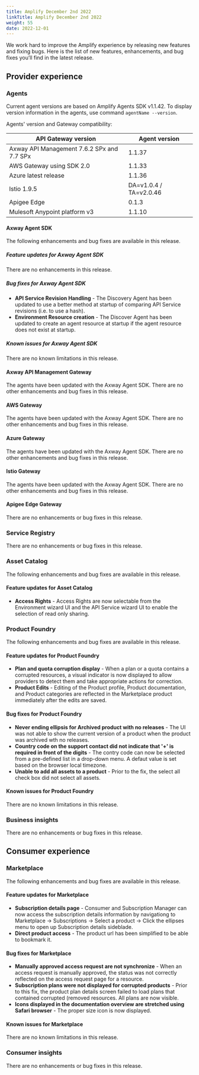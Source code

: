 ```yaml
---
title: Amplify December 2nd 2022
linkTitle: Amplify December 2nd 2022
weight: 55
date: 2022-12-01
---
```

We work hard to improve the Amplify experience by releasing new features and fixing bugs. Here is the list of new features, enhancements, and bug fixes you’ll find in the latest release.

## Provider experience

### Agents

Current agent versions are based on Amplify Agents SDK v1.1.42. To display version information in the agents, use command `agentName --version`.

Agents' version and Gateway compatibility:

| API Gateway version                        | Agent version          |
|--------------------------------------------|------------------------|
| Axway API Management 7.6.2 SPx and 7.7 SPx | 1.1.37                 |
| AWS Gateway using SDK 2.0                  | 1.1.33                 |
| Azure latest release                       | 1.1.36                 |
| Istio 1.9.5                                | DA=v1.0.4 / TA=v2.0.46 |
| Apigee Edge                                | 0.1.3                  |
| Mulesoft Anypoint platform v3              | 1.1.10                 |

#### Axway Agent SDK

The following enhancements and bug fixes are available in this release.

##### Feature updates for Axway Agent SDK

There are no enhancements in this release.

##### Bug fixes for Axway Agent SDK

* **API Service Revision Handling** - The Discovery Agent has been updated to use a better method at startup of comparing API Service revisions (i.e. to use a hash).
* **Environment Resource creation** - The Discover Agent has been updated to create an agent resource at startup if the agent resource does not exist at startup. 

##### Known issues for Axway Agent SDK

There are no known limitations in this release.

#### Axway API Management Gateway

The agents have been updated with the Axway Agent SDK. There are no other enhancements and bug fixes in this release.

#### AWS Gateway

The agents have been updated with the Axway Agent SDK. There are no other enhancements and bug fixes in this release.

#### Azure Gateway

The agents have been updated with the Axway Agent SDK. There are no other enhancements and bug fixes in this release.

#### Istio Gateway

The agents have been updated with the Axway Agent SDK. There are no other enhancements and bug fixes in this release.

#### Apigee Edge Gateway

There are no enhancements or bug fixes in this release.

### Service Registry

There are no enhancements or bug fixes in this release.

### Asset Catalog

The following enhancements and bug fixes are available in this release.

#### Feature updates for Asset Catalog

* **Access Rights** - Access Rights are now selectable from the Environment wizard UI and the API Service wizard UI to enable the selection of read only sharing.

### Product Foundry

The following enhancements and bug fixes are available in this release.

#### Feature updates for Product Foundry

* **Plan and quota corruption display** - When a plan or a quota contains a corrupted resources, a visual indicator is now displayed to allow providers to detect them and take appropriate actions for correction.
* **Product Edits** - Editing of the Product profile, Product documentation, and Product categories are reflected in the Marketplace product immediately after the edits are saved.

#### Bug fixes for Product Foundry

* **Never ending ellipsis for Archived product with no releases** - The UI was not able to show the current version of a product when the product was archived wth no releases.
* **Country code on the support contact did not indicate that '+' is required in front of the digits** - The contry code can now be selected from a pre-defined list in a drop-down menu. A defaut value is set based on the browser local timezone.
* **Unable to add all assets to a product** - Prior to the fix, the select all check box did not select all assets.

#### Known issues for Product Foundry

There are no known limitations in this release.

### Business insights

There are no enhancements or bug fixes in this release.

## Consumer experience

### Marketplace

The following enhancements and bug fixes are available in this release.

#### Feature updates for Marketplace

* **Subscription details page** - Consumer and Subscription Manager can now access the subscription details information by navigationg to Marketplace -> Subscriptions -> Select a product -> Click the ellipses menu to open up Subscription details sideblade.
* **Direct product access** - The product url has been simplified to be able to bookmark it.

#### Bug fixes for Marketplace

* **Manually approved access request are not synchronize** - When an access request is manually approved, the status was not correctly reflected on the access request page for a resource.
* **Subscription plans were not displayed for corrupted products** - Prior to this fix, the product plan details screen failed to load plans that contained corrupted (removed resources. All plans are now visible.
* **Icons displayed in the documentation overview are stretched using Safari browser** - The proper size icon is now displayed.

#### Known issues for Marketplace

There are no known limitations in this release.

### Consumer insights

There are no enhancements or bug fixes in this release.

